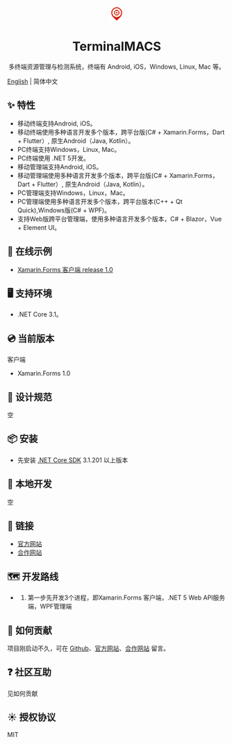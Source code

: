 <p align="center">
  <a href="https://terminalmacs.com">
    <img src="./docs/imgs/logo.png">
  </a>
</p>

<h1 align="center">TerminalMACS</h1>

<div align="center">

多终端资源管理与检测系统，终端有 Android, iOS，Windows, Linux, Mac 等。

</div>

[English](./README.md) | 简体中文

## ✨ 特性

- 移动终端支持Android, iOS。
- 移动终端使用多种语言开发多个版本，跨平台版(C# + Xamarin.Forms，Dart + Flutter）, 原生Android（Java, Kotlin）。
- PC终端支持Windows，Linux, Mac。
- PC终端使用 .NET 5开发。
- 移动管理端支持Android, iOS。
- 移动管理端使用多种语言开发多个版本，跨平台版(C# + Xamarin.Forms，Dart + Flutter）, 原生Android（Java, Kotlin）。
- PC管理端支持Windows，Linux，Mac。
- PC管理端使用多种语言开发多个版本，跨平台版本(C++ + Qt Quick),Windows版(C# + WPF)。
- 支持Web版跨平台管理端，使用多种语言开发多个版本，C# + Blazor，Vue + Element UI。

## 🌈 在线示例

- [Xamarin.Forms 客户端 release 1.0](https://terminalmacs.com/terminalmacs-clients-app-android)

## 🖥 支持环境

- .NET Core 3.1。

## 💿 当前版本

客户端
- Xamarin.Forms 1.0

## 🎨 设计规范

空

## 📦 安装

- 先安装 [.NET Core SDK](https://dotnet.microsoft.com/download/dotnet-core/3.1) 3.1.201 以上版本

## 🔨 本地开发

空

## 🔗 链接

- [官方网站](https://terminalmacs.com)
- [合作网站](https://dotnet9.com)

## 🗺 开发路线

- 1. 第一步先开发3个进程，即Xamarin.Forms 客户端，.NET 5 Web API服务端，WPF管理端

## 🤝 如何贡献

项目刚启动不久，可在 [Github](https://github.com/dotnet9/TerminalMACS)、[官方网站](https://terminalmacs.com)、[合作网站](https://dotnet9.com) 留言。

## ❓ 社区互助

见如何贡献

## ☀️ 授权协议

MIT